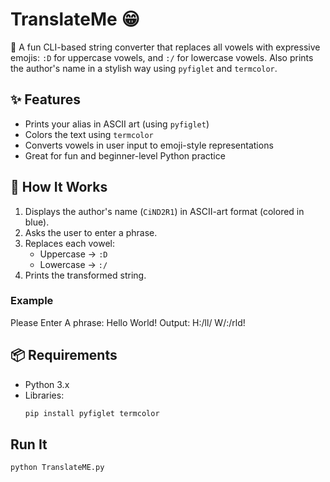 # TranslateMe 😁

🎉 A fun CLI-based string converter that replaces all vowels with expressive emojis: `:D` for uppercase vowels, and `:/` for lowercase vowels. Also prints the author's name in a stylish way using `pyfiglet` and `termcolor`.

## ✨ Features

- Prints your alias in ASCII art (using `pyfiglet`)
- Colors the text using `termcolor`
- Converts vowels in user input to emoji-style representations
- Great for fun and beginner-level Python practice

## 🧠 How It Works

1. Displays the author's name (`CiND2R1`) in ASCII-art format (colored in blue).
2. Asks the user to enter a phrase.
3. Replaces each vowel:
   - Uppercase → `:D`
   - Lowercase → `:/`
4. Prints the transformed string.

### Example

Please Enter A phrase: Hello World!
Output: H:/ll/ W/:/rld!


## 📦 Requirements

- Python 3.x
- Libraries:
  ```bash
  pip install pyfiglet termcolor

## Run It
```bash
python TranslateME.py
